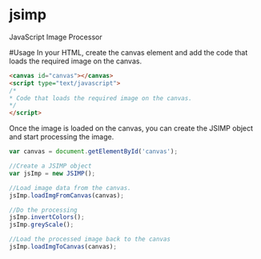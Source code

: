 # jsimp
JavaScript Image Processor

#Usage
In your HTML, create the canvas element and add the code that loads the required image on the canvas.
```html
<canvas id="canvas"></canvas>
<script type="text/javascript">
/*
* Code that loads the required image on the canvas.
*/
</script>
```
Once the image is loaded on the canvas, you can create the JSIMP object and start processing the image.
```javascript
var canvas = document.getElementById('canvas');

//Create a JSIMP object
var jsImp = new JSIMP();

//Load image data from the canvas.
jsImp.loadImgFromCanvas(canvas);

//Do the processing
jsImp.invertColors();
jsImp.greyScale();

//Load the processed image back to the canvas
jsImp.loadImgToCanvas(canvas);
```
